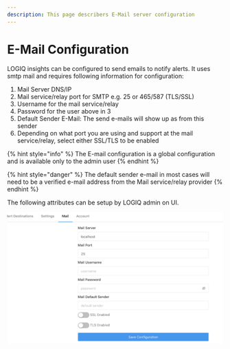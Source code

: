 ```yaml
---
description: This page describers E-Mail server configuration
---
```


# E-Mail Configuration

LOGIQ insights can be configured to send emails to notify alerts. It uses smtp mail and requires following information for configuration:

1. Mail Server DNS/IP
2. Mail service/relay port for SMTP e.g. 25 or 465/587 \(TLS/SSL\)
3. Username for the mail service/relay
4. Password for the user above in 3
5. Default Sender E-Mail: The send e-mails will show up as from this sender
6. Depending on what port you are using and support at the mail service/relay, select either SSL/TLS to be enabled

{% hint style="info" %}
The E-mail configuration is a global configuration and is available only to the admin user
{% endhint %}

{% hint style="danger" %}
The default sender e-mail in most cases will need to be a verified e-mail address from the Mail service/relay provider
{% endhint %}

The following attributes can be setup by LOGIQ admin on UI.

![Logiq Insights Email Setup ](../.gitbook/assets/Screen-Shot-2020-08-09-Mail-Server.png)


